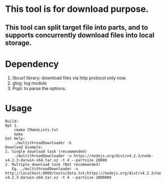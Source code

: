 # This tool is for download purpose.
## This tool can split target file into parts, and  to supports concurrently download files into local storage.

# Dependency
1. libcurl library: download files via http protocol only now.
2. glog: log module
3. Popl: to parse the options.

# Usage
    Build:
    Opt 1.
        cmake CMakeLists.txt
        make
    Get Help:
        ./multithreadDownloader -h
    Download Example:
    1. Single download task (recommended)
        ./multithreadDownloader -u https://nodejs.org/dist/v4.2.3/node-v4.2.3-darwin-x64.tar.xz -t 4 --partsize 20000
    2. Multiple download task (Not recommanded)
       Eg. ./multithreadDownloader -u http://localhost:8000/tests/data.txt;https://nodejs.org/dist/v4.2.3/node-v4.2.3-darwin-x64.tar.xz -t 4 --partsize 2000000
